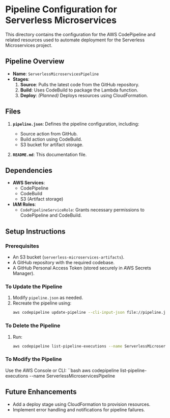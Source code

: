 # Pipeline Configuration for Serverless Microservices

This directory contains the configuration for the AWS CodePipeline and related resources used to automate deployment for the Serverless Microservices project.

## Pipeline Overview
- **Name**: `ServerlessMicroservicesPipeline`
- **Stages**:
  1. **Source**: Pulls the latest code from the GitHub repository.
  2. **Build**: Uses CodeBuild to package the Lambda function.
  3. **Deploy**: *(Planned)* Deploys resources using CloudFormation.

## Files
1. **`pipeline.json`**: Defines the pipeline configuration, including:
   - Source action from GitHub.
   - Build action using CodeBuild.
   - S3 bucket for artifact storage.

2. **`README.md`**: This documentation file.

## Dependencies
- **AWS Services**:
  - CodePipeline
  - CodeBuild
  - S3 (Artifact storage)
- **IAM Roles**:
  - `CodePipelineServiceRole`: Grants necessary permissions to CodePipeline and CodeBuild.

## Setup Instructions
### Prerequisites
- An S3 bucket (`serverless-microservices-artifacts`).
- A GitHub repository with the required codebase.
- A GitHub Personal Access Token (stored securely in AWS Secrets Manager).

### To Update the Pipeline
1. Modify `pipeline.json` as needed.
2. Recreate the pipeline using:
   ```bash
   aws codepipeline update-pipeline --cli-input-json file://pipeline.json

### To Delete the Pipeline
1. Run:
   ```bash
   aws codepipeline list-pipeline-executions --name ServerlessMicroservicesPipeline

### To Modify the Pipeline
Use the AWS Console or CLI:
``bash
  aws codepipeline list-pipeline-executions --name ServerlessMicroservicesPipeline

## Future Enhancements
- Add a deploy stage using CloudFormation to provision resources.
- Implement error handling and notifications for pipeline failures.
